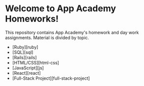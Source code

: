# Welcome to App Academy Homeworks!

This repository contains App Academy's homework and day work assignments.  Material is divided by topic.  

* [Ruby][ruby] 
* [SQL][sql]
* [Rails][rails]
* [HTML/CSS][html-css]
* [JavaScript][js]
* [React][react]
* [Full-Stack Project][full-stack-project]
